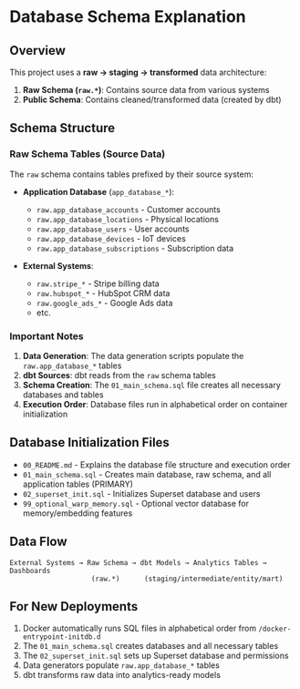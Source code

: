 # Database Schema Explanation

## Overview

This project uses a **raw → staging → transformed** data architecture:

1. **Raw Schema (`raw.*`)**: Contains source data from various systems
2. **Public Schema**: Contains cleaned/transformed data (created by dbt)

## Schema Structure

### Raw Schema Tables (Source Data)

The `raw` schema contains tables prefixed by their source system:

- **Application Database** (`app_database_*`):
  - `raw.app_database_accounts` - Customer accounts
  - `raw.app_database_locations` - Physical locations
  - `raw.app_database_users` - User accounts
  - `raw.app_database_devices` - IoT devices
  - `raw.app_database_subscriptions` - Subscription data

- **External Systems**:
  - `raw.stripe_*` - Stripe billing data
  - `raw.hubspot_*` - HubSpot CRM data
  - `raw.google_ads_*` - Google Ads data
  - etc.

### Important Notes

1. **Data Generation**: The data generation scripts populate the `raw.app_database_*` tables
2. **dbt Sources**: dbt reads from the `raw` schema tables
3. **Schema Creation**: The `01_main_schema.sql` file creates all necessary databases and tables
4. **Execution Order**: Database files run in alphabetical order on container initialization

## Database Initialization Files

- `00_README.md` - Explains the database file structure and execution order
- `01_main_schema.sql` - Creates main database, raw schema, and all application tables (PRIMARY)
- `02_superset_init.sql` - Initializes Superset database and users
- `99_optional_warp_memory.sql` - Optional vector database for memory/embedding features

## Data Flow

```
External Systems → Raw Schema → dbt Models → Analytics Tables → Dashboards
                    (raw.*)      (staging/intermediate/entity/mart)
```

## For New Deployments

1. Docker automatically runs SQL files in alphabetical order from `/docker-entrypoint-initdb.d`
2. The `01_main_schema.sql` creates databases and all necessary tables
3. The `02_superset_init.sql` sets up Superset database and permissions
4. Data generators populate `raw.app_database_*` tables
5. dbt transforms raw data into analytics-ready models